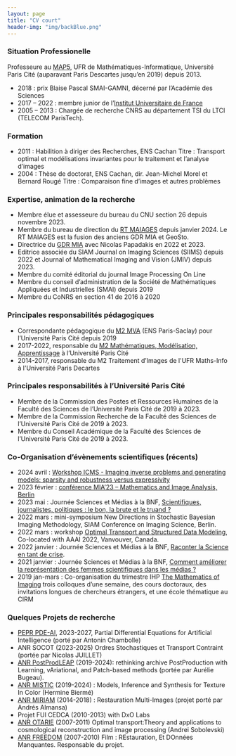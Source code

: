 ```yaml
---
layout: page
title: "CV court"
header-img: "img/backBlue.png"
---
```


### Situation Professionelle

Professeure au [MAP5](https://map5.mi.parisdescartes.fr/), UFR de Mathématiques-Informatique, Université Paris Cité (auparavant Paris Descartes jusqu’en 2019) depuis 2013.

* 2018 : prix Blaise Pascal SMAI-GAMNI, décerné par l’Académie des Sciences
* 2017 – 2022 : membre junior de l’[Institut Universitaire de France](http://iuf.amue.fr)
* 2005 – 2013 : Chargée de recherche CNRS au département TSI du LTCI (TELECOM ParisTech).

### Formation

* 2011 : Habilition à diriger des Recherches, ENS Cachan
Titre : Transport optimal et modélisations invariantes pour le traitement et l’analyse d’images
* 2004 : Thèse de doctorat, ENS Cachan, dir. Jean-Michel Morel et Bernard Rougé
Titre : Comparaison fine d’images et autres problèmes

### Expertise, animation de la recherche

* Membre élue et assesseure du bureau du CNU section 26 depuis
novembre 2023. 
* Membre du bureau de direction du [RT
MAIAGES](https://rt-maiages.math.cnrs.fr) depuis janvier 2024. Le RT
MAIAGES est la fusion des anciens GDR MIA et GeoSto.
* Directrice du [GDR MIA](https://gdr-mia.math.cnrs.fr) avec Nicolas
  Papadakis en 2022 et 2023.
* Editrice associée du SIAM Journal on Imaging Sciences (SIIMS) depuis
  2022 et Journal of Mathematical Imaging and Vision (JMIV) depuis 2023.
* Membre du comité éditorial du journal Image Processing On Line 
* Membre du conseil d’administration de la Société de Mathématiques Appliquées et Industrielles (SMAI) depuis 2019
* Membre du CoNRS en section 41 de 2016 à 2020

### Principales responsabilités pédagogiques

* Correspondante pédagogique du [M2 MVA](https://www.master-mva.com) (ENS Paris-Saclay) pour l’Université Paris Cité depuis 2019
* 2017-2022, responsable du [M2 Mathématiques, Modélisation, Apprentissage](https://math-info.u-paris.fr/master-mathematiques-et-applications/specialite-mathematiques-modelisation-apprentissage/) à l’Université Paris Cité
* 2014-2017, responsable du M2 Traitement d’Images de l'UFR Maths-Info à l'Université Paris Decartes

### Principales responsabilités à l’Université Paris Cité

* Membre de la Commission des Postes et Ressources Humaines de la
  Faculté des Sciences de l’Université Paris Cité de 2019 à 2023. 
* Membre de la Commission Recherche de la Faculté des Sciences de l’Université Paris Cité de 2019 à 2023. 
* Membre du Conseil Académique de la Faculté des Sciences de l’Université Paris Cité de 2019 à 2023. 

### Co-Organisation d’évènements scientifiques (récents)

* 2024 avril : [Workshop ICMS - Imaging inverse problems and generating models: sparsity and robustness versus expressivity](https://www.icms.org.uk/InverseProblems)
* 2023 février : [conférence MIA’23 – Mathematics and Image Analysis, Berlin](https://www.wias-berlin.de/workshops/MIA2023/index.html)
* 2023 mai : Journée Sciences et Médias à la BNF, [Scientifiques, journalistes, politiques :
le bon, la brute et le truand ?](http://www.sciencesetmedias.org)
* 2022 mars : mini-symposium New Directions in Stochastic Bayesian Imaging Methodology, SIAM Conference on Imaging Science, Berlin.
* 2022 mars : workshop [Optimal Transport and Structured Data Modeling](https://ot-sdm.github.io), Co-located with AAAI 2022, Vanvouver, Canada.
* 2022 janvier : Journée Sciences et Médias à la BNF, [Raconter la Science en tant de crise](http://www.sciencesetmedias.org/2022-index.php).
* 2021 janvier : Journée Sciences et Médias à la BNF, [Comment améliorer la représentation des femmes scientifiques dans les médias ?](http://sciencesetmedias.org/2020-index.php)
* 2019 jan-mars : Co-organisation du trimestre IHP [The Mathematics of Imaging](https://imaging-in-paris.github.io/)
  trois colloques d’une semaine, des cours doctoraux, des invitations longues de chercheurs étrangers, et une école thématique au CIRM

### Quelques Projets de recherche 

* [PEPR PDE-AI](https://pde-ai.math.cnrs.fr), 2023-2027, Partial
  Differential Equations for Artificial Intelligence (porté par
  Antonin Chambolle)
* ANR SOCOT (2023-2025) Ordres Stochastiques et Transport Contraint (portée par Nicolas JUILLET) 
* [ANR PostProdLEAP](https://www.labri.fr/perso/bugeau/PostProdLEAP/)
  (2019-2024): rethinking archive PostProduction with Learning,
  vAriational, and Patch-based methods (portée par Aurélie Bugeau).
* [ANR MISTIC](https://mistic.math.cnrs.fr) (2019-2024) : Models,
  Inference and Synthesis for Texture In Color (Hermine Biermé)
* [ANR MIRIAM](https://anr.fr/Projet-ANR-14-CE27-0019) (2014-2018) :
  Restauration Multi-Images (projet porté par Andrés Almansa)
* Projet FUI CEDCA (2010-2013) with DxO Labs 
* [ANR OTARIE](https://users.mccme.ru/ansobol/otarie/) (2007-2011)
  Optimal transport:Theory and applications to cosmological
  reconstruction and image processing (Andrei Sobolevski)
* [ANR FREEDOM](https://anr.fr/Project-ANR-07-JCJC-0048) (2007-2010)
  Film : REstauration, Et DOnnées Manquantes. Responsable du projet.
